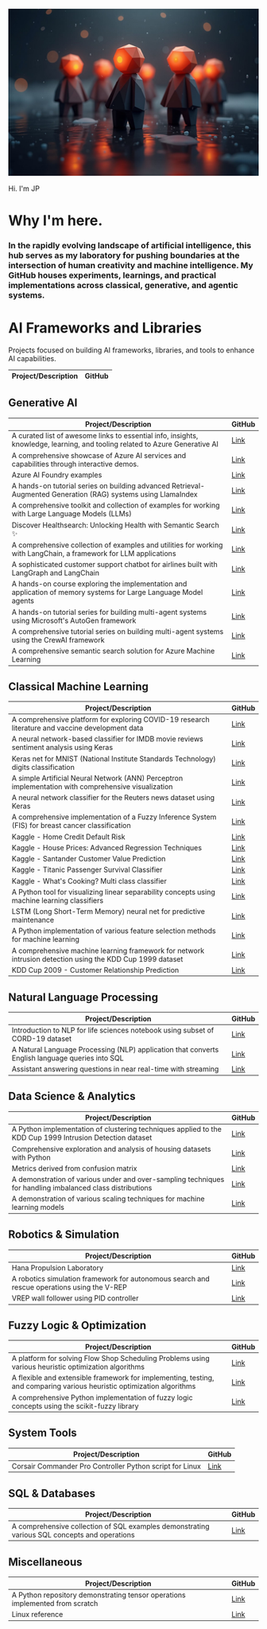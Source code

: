 ![Alt Hi. I'm JP!](https://github.com/corticalstack/corticalstack/blob/main/agents.jpg?raw=true)

Hi. I'm JP

# Why I'm here. 
### In the rapidly evolving landscape of artificial intelligence, this hub serves as my laboratory for pushing boundaries at the intersection of human creativity and machine intelligence. My GitHub houses experiments, learnings, and practical implementations across classical, generative, and agentic systems.

# AI Frameworks and Libraries

Projects focused on building AI frameworks, libraries, and tools to enhance AI capabilities.

| Project/Description | GitHub |
| --- | --- |

## Generative AI

| Project/Description | GitHub |
| --- | --- |
| A curated list of awesome links to essential info, insights, knowledge, learning, and tooling related to Azure Generative AI | [Link](https://github.com/corticalstack/awesome-azure-genai) |
| A comprehensive showcase of Azure AI services and capabilities through interactive demos. | [Link](https://github.com/corticalstack/azure-ai-demo-gallery) |
| Azure AI Foundry examples | [Link](https://github.com/corticalstack/azure-ai-foundry-examples) |
| A hands-on tutorial series on building advanced Retrieval-Augmented Generation (RAG) systems using LlamaIndex | [Link](https://github.com/corticalstack/deeplearning-agentic-rag-llamaindex) |
| A comprehensive toolkit and collection of examples for working with Large Language Models (LLMs) | [Link](https://github.com/corticalstack/genai-playground) |
| Discover Healthsearch: Unlocking Health with Semantic Search ✨ | [Link](https://github.com/corticalstack/healthsearch-demo-streamlit) |
| A comprehensive collection of examples and utilities for working with LangChain, a framework for LLM applications | [Link](https://github.com/corticalstack/langchain-basics) |
| A sophisticated customer support chatbot for airlines built with LangGraph and LangChain | [Link](https://github.com/corticalstack/langgraph-customer-support-bot) |
| A hands-on course exploring the implementation and application of memory systems for Large Language Model agents | [Link](https://github.com/corticalstack/llm-agent-memory-letta) |
| A hands-on tutorial series for building multi-agent systems using Microsoft's AutoGen framework | [Link](https://github.com/corticalstack/llm-agents-autogen) |
| A comprehensive tutorial series on building multi-agent systems using the CrewAI framework | [Link](https://github.com/corticalstack/llm-agents-crewai) |
| A comprehensive semantic search solution for Azure Machine Learning | [Link](https://github.com/corticalstack/azure-semantic-search-demo) |

## Classical Machine Learning

| Project/Description | GitHub |
| --- | --- |
| A comprehensive platform for exploring COVID-19 research literature and vaccine development data | [Link](https://github.com/corticalstack/covid-leap) |
| A neural network-based classifier for IMDB movie reviews sentiment analysis using Keras | [Link](https://github.com/corticalstack/ANNImdbClassifier) |
| Keras net for MNIST (National Institute Standards Technology) digits classification | [Link](https://github.com/corticalstack/ANNMNIST) |
| A simple Artificial Neural Network (ANN) Perceptron implementation with comprehensive visualization | [Link](https://github.com/corticalstack/ANNPerceptronVizExample) |
| A neural network classifier for the Reuters news dataset using Keras | [Link](https://github.com/corticalstack/ANNReutersClassifier) |
| A comprehensive implementation of a Fuzzy Inference System (FIS) for breast cancer classification | [Link](https://github.com/corticalstack/fuzzy-system-breast-cancer-wisconsin) |
| Kaggle - Home Credit Default Risk | [Link](https://github.com/corticalstack/KaggleHomeCreditDefault) |
| Kaggle - House Prices: Advanced Regression Techniques | [Link](https://github.com/corticalstack/KaggleHousePrices) |
| Kaggle - Santander Customer Value Prediction | [Link](https://github.com/corticalstack/KaggleSantanderValuePrediction) |
| Kaggle - Titanic Passenger Survival Classifier | [Link](https://github.com/corticalstack/KaggleTitanticSurvivalClassify) |
| Kaggle - What's Cooking? Multi class classifier | [Link](https://github.com/corticalstack/KaggleWhatsCooking) |
| A Python tool for visualizing linear separability concepts using machine learning classifiers | [Link](https://github.com/corticalstack/LinearSeparability) |
| LSTM (Long Short-Term Memory) neural net for predictive maintenance | [Link](https://github.com/corticalstack/LSTMPredictiveMaintenance) |
| A Python implementation of various feature selection methods for machine learning | [Link](https://github.com/corticalstack/FeatureSelection) |
| A comprehensive machine learning framework for network intrusion detection using the KDD Cup 1999 dataset | [Link](https://github.com/corticalstack/KDDCup1999) |
| KDD Cup 2009 - Customer Relationship Prediction | [Link](https://github.com/corticalstack/KDDCup2009) |

## Natural Language Processing

| Project/Description | GitHub |
| --- | --- |
| Introduction to NLP for life sciences notebook using subset of CORD-19 dataset | [Link](https://github.com/corticalstack/intro_nlp_life_sciences) |
| A Natural Language Processing (NLP) application that converts English language queries into SQL | [Link](https://github.com/corticalstack/NLPPythonToSQL) |
| Assistant answering questions in near real-time with streaming | [Link](https://github.com/corticalstack/streaming-streamlit-fastapi-langchain-azureopenai) |

## Data Science & Analytics

| Project/Description | GitHub |
| --- | --- |
| A Python implementation of clustering techniques applied to the KDD Cup 1999 Intrusion Detection dataset | [Link](https://github.com/corticalstack/Clustering) |
| Comprehensive exploration and analysis of housing datasets with Python | [Link](https://github.com/corticalstack/DataDiscovery) |
| Metrics derived from confusion matrix | [Link](https://github.com/corticalstack/MetricsFromCM) |
| A demonstration of various under and over-sampling techniques for handling imbalanced class distributions | [Link](https://github.com/corticalstack/Sampling) |
| A demonstration of various scaling techniques for machine learning models | [Link](https://github.com/corticalstack/Scaling) |

## Robotics & Simulation

| Project/Description | GitHub |
| --- | --- |
| Hana Propulsion Laboratory | [Link](https://github.com/corticalstack/HanaPropulsionLaboratory) |
| A robotics simulation framework for autonomous search and rescue operations using the V-REP | [Link](https://github.com/corticalstack/vrep-search-rescue) |
| VREP wall follower using PID controller | [Link](https://github.com/corticalstack/vrep-wall-follower-pid) |

## Fuzzy Logic & Optimization

| Project/Description | GitHub |
| --- | --- |
| A platform for solving Flow Shop Scheduling Problems using various heuristic optimization algorithms | [Link](https://github.com/corticalstack/flow-shop-scheduling-problem) |
| A flexible and extensible framework for implementing, testing, and comparing various heuristic optimization algorithms | [Link](https://github.com/corticalstack/heuristic-optimization-platform) |
| A comprehensive Python implementation of fuzzy logic concepts using the scikit-fuzzy library | [Link](https://github.com/corticalstack/fuzzy-logic) |

## System Tools

| Project/Description | GitHub |
| --- | --- |
| Corsair Commander Pro Controller Python script for Linux | [Link](https://github.com/corticalstack/corsair_commander_pro_ctl) |

## SQL & Databases

| Project/Description | GitHub |
| --- | --- |
| A comprehensive collection of SQL examples demonstrating various SQL concepts and operations | [Link](https://github.com/corticalstack/sql-deep-dive) |

## Miscellaneous

| Project/Description | GitHub |
| --- | --- |
| A Python repository demonstrating tensor operations implemented from scratch | [Link](https://github.com/corticalstack/TensorOpsInPython) |
| Linux reference | [Link](https://github.com/corticalstack/linux-reference) |
